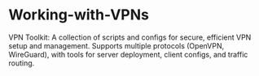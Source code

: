 # Working-with-VPNs
VPN Toolkit: A collection of scripts and configs for secure, efficient VPN setup and management. Supports multiple protocols (OpenVPN, WireGuard), with tools for server deployment, client configs, and traffic routing.
